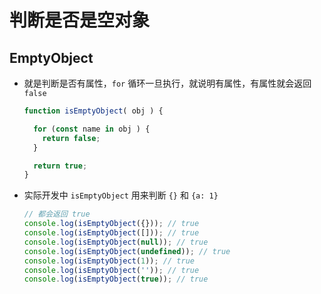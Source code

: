 # 判断是否是空对象

## EmptyObject

- 就是判断是否有属性，`for` 循环一旦执行，就说明有属性，有属性就会返回 `false`

    ```js
    function isEmptyObject( obj ) {

      for (const name in obj ) {
        return false;
      }

      return true;
    }
    ```

- 实际开发中 `isEmptyObject` 用来判断 `{}` 和 `{a: 1}`

    ```js
    // 都会返回 true
    console.log(isEmptyObject({})); // true
    console.log(isEmptyObject([])); // true
    console.log(isEmptyObject(null)); // true
    console.log(isEmptyObject(undefined)); // true
    console.log(isEmptyObject(1)); // true
    console.log(isEmptyObject('')); // true
    console.log(isEmptyObject(true)); // true
    ```
